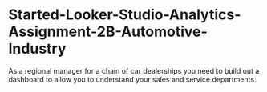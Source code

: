 # Started-Looker-Studio-Analytics-Assignment-2B-Automotive-Industry
As a regional manager for a chain of car dealerships you need to build out a dashboard to allow you to understand your sales and service departments.
